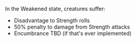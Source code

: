 In the Weakened state, creatures suffer:
- Disadvantage to Strength rolls
- 50% penalty to damage from Strength attacks
- Encumbrance TBD (if that's ever implemented)